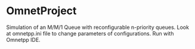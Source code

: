 # OmnetProject

Simulation of an M/M/1 Queue with reconfigurable n-priority queues.
Look at omnetpp.ini file to change parameters of configurations.
Run with Omnetpp IDE.
